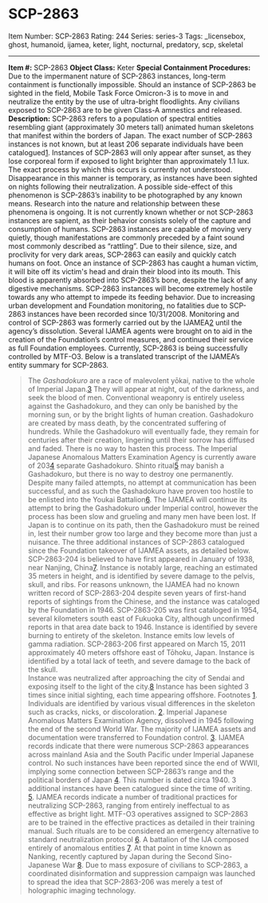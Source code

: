 # SCP-2863
Item Number: SCP-2863
Rating: 244
Series: series-3
Tags: _licensebox, ghost, humanoid, ijamea, keter, light, nocturnal, predatory, scp, skeletal

---

**Item #:** SCP-2863
**Object Class:** Keter
**Special Containment Procedures:** Due to the impermanent nature of SCP-2863 instances, long-term containment is functionally impossible. Should an instance of SCP-2863 be sighted in the field, Mobile Task Force Omicron-3 is to move in and neutralize the entity by the use of ultra-bright floodlights. Any civilians exposed to SCP-2863 are to be given Class-A amnestics and released.
**Description:** SCP-2863 refers to a population of spectral entities resembling giant (approximately 30 meters tall) animated human skeletons that manifest within the borders of Japan. The exact number of SCP-2863 instances is not known, but at least 206 separate individuals have been catalogued[1](javascript:;).
Instances of SCP-2863 will only appear after sunset, as they lose corporeal form if exposed to light brighter than approximately 1.1 lux. The exact process by which this occurs is currently not understood. Disappearance in this manner is temporary, as instances have been sighted on nights following their neutralization. A possible side-effect of this phenomenon is SCP-2863’s inability to be photographed by any known means. Research into the nature and relationship between these phenomena is ongoing.
It is not currently known whether or not SCP-2863 instances are sapient, as their behavior consists solely of the capture and consumption of humans. SCP-2863 instances are capable of moving very quietly, though manifestations are commonly preceded by a faint sound most commonly described as “rattling”. Due to their silence, size, and proclivity for very dark areas, SCP-2863 can easily and quickly catch humans on foot. Once an instance of SCP-2863 has caught a human victim, it will bite off its victim's head and drain their blood into its mouth. This blood is apparently absorbed into SCP-2863’s bone, despite the lack of any digestive mechanisms. SCP-2863 instances will become extremely hostile towards any who attempt to impede its feeding behavior.
Due to increasing urban development and Foundation monitoring, no fatalities due to SCP-2863 instances have been recorded since 10/31/2008.
Monitoring and control of SCP-2863 was formerly carried out by the IJAMEA[2](javascript:;) until the agency’s dissolution. Several IJAMEA agents were brought on to aid in the creation of the Foundation’s control measures, and continued their service as full Foundation employees. Currently, SCP-2863 is being successfully controlled by MTF-O3.
Below is a translated transcript of the IJAMEA’s entity summary for SCP-2863.
> The _Gashadokuro_ are a race of malevolent yōkai, native to the whole of Imperial Japan.[3](javascript:;) They will appear at night, out of the darkness, and seek the blood of men. Conventional weaponry is entirely useless against the Gashadokuro, and they can only be banished by the morning sun, or by the bright lights of human creation.
> Gashadokuro are created by mass death, by the concentrated suffering of hundreds. While the Gashadokuro will eventually fade, they remain for centuries after their creation, lingering until their sorrow has diffused and faded. There is no way to hasten this process. The Imperial Japanese Anomalous Matters Examination Agency is currently aware of 203[4](javascript:;) separate Gashadokuro.
> Shinto ritual[5](javascript:;) may banish a Gashadokuro, but there is no way to destroy one permanently.
> Despite many failed attempts, no attempt at communication has been successful, and as such the Gashadokuro have proven too hostile to be enlisted into the Youkai Battalion[6](javascript:;).
> The IJAMEA will continue its attempt to bring the Gashadokuro under Imperial control, however the process has been slow and grueling and many men have been lost. If Japan is to continue on its path, then the Gashadokuro must be reined in, lest their number grow too large and they become more than just a nuisance.
The three additional instances of SCP-2863 catalogued since the Foundation takeover of IJAMEA assets, as detailed below.
SCP-2863-204 is believed to have first appeared in January of 1938, near Nanjing, China[7](javascript:;). Instance is notably large, reaching an estimated 35 meters in height, and is identified by severe damage to the pelvis, skull, and ribs. For reasons unknown, the IJAMEA had no known written record of SCP-2863-204 despite seven years of first-hand reports of sightings from the Chinese, and the instance was cataloged by the Foundation in 1946.
SCP-2863-205 was first cataloged in 1954, several kilometers south east of Fukuoka City, although unconfirmed reports in that area date back to 1946. Instance is identified by severe burning to entirety of the skeleton. Instance emits low levels of gamma radiation.
SCP-2863-206 first appeared on March 15, 2011 approximately 40 meters offshore east of Tōhoku, Japan. Instance is identified by a total lack of teeth, and severe damage to the back of the skull.  
Instance was neutralized after approaching the city of Sendai and exposing itself to the light of the city.[8](javascript:;) Instance has been sighted 3 times since initial sighting, each time appearing offshore.
Footnotes
[1](javascript:;). Individuals are identified by various visual differences in the skeleton such as cracks, nicks, or discoloration.
[2](javascript:;). Imperial Japanese Anomalous Matters Examination Agency, dissolved in 1945 following the end of the second World War. The majority of IJAMEA assets and documentation were transferred to Foundation control.
[3](javascript:;). IJAMEA records indicate that there were numerous SCP-2863 appearances across mainland Asia and the South Pacific under Imperial Japanese control. No such instances have been reported since the end of WWII, implying some connection between SCP-2863’s range and the political borders of Japan
[4](javascript:;). This number is dated circa 1940. 3 additional instances have been catalogued since the time of writing.
[5](javascript:;). IJAMEA records indicate a number of traditional practices for neutralizing SCP-2863, ranging from entirely ineffectual to as effective as bright light. MTF-O3 operatives assigned to SCP-2863 are to be trained in the effective practices as detailed in their training manual. Such rituals are to be considered an emergency alternative to standard neutralization protocol
[6](javascript:;). A battalion of the IJA composed entirely of anomalous entities
[7](javascript:;). At that point in time known as Nanking, recently captured by Japan during the Second Sino-Japanese War
[8](javascript:;). Due to mass exposure of civilians to SCP-2863, a coordinated disinformation and suppression campaign was launched to spread the idea that SCP-2863-206 was merely a test of holographic imaging technology.